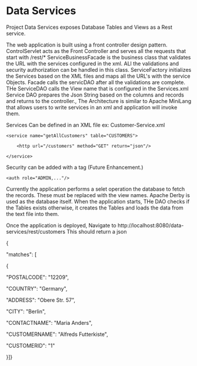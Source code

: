 # Data Services
Project Data Services exposes Database Tables and Views as a Rest service. 

The web application is built using a front controller design pattern. 
ControlServlet acts as the Front Controller and serves all the requests that start with /rest/*
ServiceBusinessFacade is the business class that validates the URL with the services configured in the xml. ALl the validations and security 
authorization can be handled in this class. 
ServiceFactory initializes the Services based on the XML files and maps all the URL's with the service Objects. 
Facade calls the servicDAO after all the validations are complete. THe ServiceDAO calls the View name that is configured in the Services.xml
Service DAO prepares the Json String based on the columns and records and returns to the controller.,
The Architecture is similar to Apache MiniLang that allows users to write services in an xml and application will invoke them. 

Services Can be defined in an XML file ex: 
Customer-Service.xml 

<services>

	<service name="getAllCustomers" table="CUSTOMERS">
	
		<http url="/customers" method="GET" return="json"/>
		
	</service>
	
</services>

Security can be added with a tag (Future Enhancement.)

	<auth role="ADMIN,..."/>

 
Currently the application performs a selet operation the database to fetch the records. These must be replaced with the view names. 
Apache Derby is used as the database itself. When the application starts, THe DAO checks if the Tables exists otherwise, it creates the Tables and 
loads the data from the text file into them. 

Once the application is deployed, Navigate to http://localhost:8080/data-services/rest/customers
This should return a json

{

"matches": [

{

"POSTALCODE": "12209",

"COUNTRY": "Germany",

"ADDRESS": "Obere Str. 57",

"CITY": "Berlin",

"CONTACTNAME": "Maria Anders",

"CUSTOMERNAME": "Alfreds Futterkiste",

"CUSTOMERID": "1"

}]}




